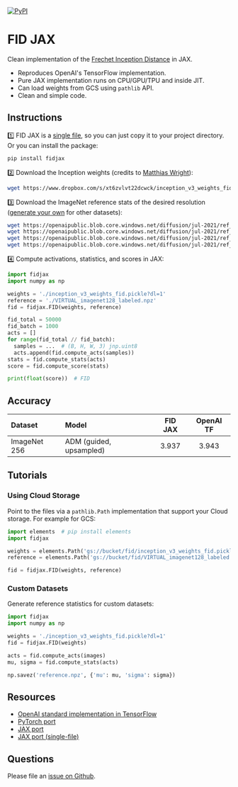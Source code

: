 [![PyPI](https://img.shields.io/pypi/v/fidjax.svg)](https://pypi.python.org/pypi/fidjax/#history)

# FID JAX

Clean implementation of the [Frechet Inception Distance][paper] in JAX.

- Reproduces OpenAI's TensorFlow implementation.
- Pure JAX implementation runs on CPU/GPU/TPU and inside JIT.
- Can load weights from GCS using `pathlib` API.
- Clean and simple code.

[paper]: https://arxiv.org/pdf/1706.08500
[openai]: https://github.com/openai/guided-diffusion/tree/main/evaluations

## Instructions

1️⃣ FID JAX is a [single file][file], so you can just copy it to your project
directory. Or you can install the package:

```sh
pip install fidjax
```

[file]: https://github.com/danijar/fidjax/blob/main/fid.py

2️⃣ Download the Inception weights (credits to [Matthias Wright][jaxfid]):

```sh
wget https://www.dropbox.com/s/xt6zvlvt22dcwck/inception_v3_weights_fid.pickle?dl=1
```

3️⃣ Download the ImageNet reference stats of the desired resolution ([generate
your own](#custom-datasets) for other datasets):

```sh
wget https://openaipublic.blob.core.windows.net/diffusion/jul-2021/ref_batches/imagenet/64/VIRTUAL_imagenet64_labeled.npz
wget https://openaipublic.blob.core.windows.net/diffusion/jul-2021/ref_batches/imagenet/128/VIRTUAL_imagenet128_labeled.npz
wget https://openaipublic.blob.core.windows.net/diffusion/jul-2021/ref_batches/imagenet/256/VIRTUAL_imagenet256_labeled.npz
wget https://openaipublic.blob.core.windows.net/diffusion/jul-2021/ref_batches/imagenet/512/VIRTUAL_imagenet512.npz
```

4️⃣ Compute activations, statistics, and scores in JAX:

```python
import fidjax
import numpy as np

weights = './inception_v3_weights_fid.pickle?dl=1'
reference = './VIRTUAL_imagenet128_labeled.npz'
fid = fidjax.FID(weights, reference)

fid_total = 50000
fid_batch = 1000
acts = []
for range(fid_total // fid_batch):
  samples = ...  # (B, H, W, 3) jnp.uint8
  acts.append(fid.compute_acts(samples))
stats = fid.compute_stats(acts)
score = fid.compute_score(stats)

print(float(score))  # FID
```

[jaxfid]: https://github.com/matthias-wright/jax-fid

## Accuracy

| Dataset | Model | FID JAX | OpenAI TF |
| :------ | :---- | :-----: | :-------: |
| ImageNet 256 | ADM (guided, upsampled) | 3.937 | 3.943 |

## Tutorials

### Using Cloud Storage

Point to the files via a `pathlib.Path` implementation that support your
Cloud storage. For example for GCS:

```python
import elements  # pip install elements
import fidjax

weights = elements.Path('gs://bucket/fid/inception_v3_weights_fid.pickle')
reference = elements.Path('gs://bucket/fid/VIRTUAL_imagenet128_labeled.npz')

fid = fidjax.FID(weights, reference)
```

### Custom Datasets

Generate reference statistics for custom datasets:

```python
import fidjax
import numpy as np

weights = './inception_v3_weights_fid.pickle?dl=1'
fid = fidjax.FID(weights)

acts = fid.compute_acts(images)
mu, sigma = fid.compute_stats(acts)

np.savez('reference.npz', {'mu': mu, 'sigma': sigma})
```

## Resources

- [OpenAI standard implementation in TensorFlow][openai]
- [PyTorch port](https://github.com/mseitzer/pytorch-fid)
- [JAX port][jaxfid]
- [JAX port (single-file)](https://github.com/kvfrans/jax-fid-parallel)

## Questions

Please file an [issue on Github](https://github.com/danijar/fidjax/issues).

